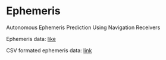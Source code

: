 # Ephemeris
Autonomous Ephemeris Prediction Using Navigation Receivers

Ephemeris data: [like](https://drive.google.com/drive/folders/1U02_0pkUMnS2T7My4cY9PIyMzTNoBRjy?usp=sharing)

CSV formated ephemeris data: [link](https://drive.google.com/drive/folders/1I_spJwv6DMBsR7B2S0HBqIsaKY8Pym4-?usp=sharing)
